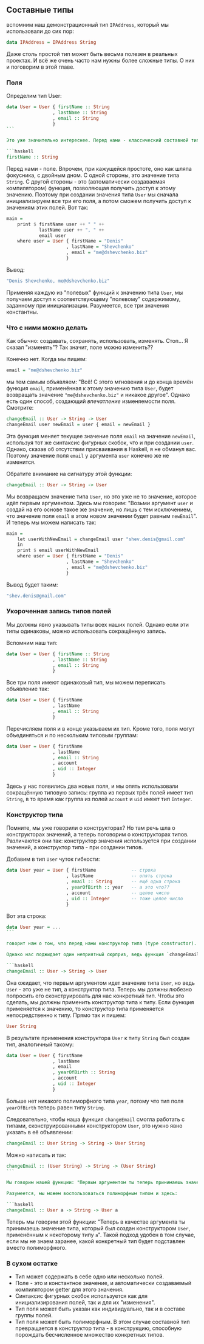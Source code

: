 Составные типы
--------------

вспомним наш демонстрационный тип `IPAddress`, который мы использовали до сих пор:

```haskell
data IPAddress = IPAddress String
```

Даже столь простой тип может быть весьма полезен в реальных проектах. И всё же очень часто нам нужны более сложные типы. О них и поговорим в этой главе.

### Поля

Определим тип User:

```haskell
data User = User { firstName :: String
                 , lastName :: String
                 , email :: String
                 }
``` 

Это уже значительно интереснее. Перед нами - классический составной тип. Он очень похож на структуру в языке C, однако это впечатление обманчиво. Рассмотрим вот эту конструкцию:

```haskell
firstName :: String
```

Перед нами - поле. Впрочем, при кажущейся простоте, оно как шляпа фокусника, с двойным дном. С одной стороны, это значение типа `String`. С другой стороны - это (автоматически создаваемая компилятором) функция, позволяющая получить доступ к этому значению. Поэтому при создании значения типа `User` мы сначала инициализируем все три его поля, а потом сможем получить доступ к значениям этих полей. Вот так:

```haskell
main =
    print $ firstName user ++ " " ++
            lastName user ++ ", " ++
            email user
    where user = User { firstName = "Denis"
                      , lastName = "Shevchenko"
                      , email = "me@dshevchenko.biz"
                      }
```

Вывод:

```haskell
"Denis Shevchenko, me@dshevchenko.biz"
```

Применяя каждую из "полевых" функций к значению типа `User`, мы получаем доступ к соответствующему "полевому" содержимому, заданному при инициализации. Разумеется, все три значения константны.

### Что с ними можно делать

Как обычно: создавать, сохранять, использовать, изменять. Стоп... Я сказал "изменять"? Так значит, поле можно изменить??

Конечно нет. Когда мы пишем:

```haskell
email = "me@dshevchenko.biz"
```

мы тем самым объявляем: "Всё! С этого мгновения и до конца времён функция `email`, применённая к этому значению типа `User`, будет возвращать значение `"me@dshevchenko.biz"` и никакое другое". Однако есть один способ, создающий _впечатление_ изменяемости поля. Смотрите:

```haskell
changeEmail :: User -> String -> User
changeEmail user newEmail = user { email = newEmail }
```

Эта функция меняет текущее значение поля `email` на значение `newEmail`, используя тот же синтаксис фигурных скобок, что и при создании `user`. Однако, сказав об отсутствии присваивания в Haskell, я не обманул вас. Поэтому значение поля `email` у аргумента `user` конечно же не изменится.

Обратите внимание на сигнатуру этой функции:

```haskell
changeEmail :: User -> String -> User
```

Мы возвращаем значение типа `User`, но это уже не то значение, которое идёт первым аргументом. Здесь мы говорим: "Возьми аргумент `user` и создай на его основе такое же значение, но лишь с тем исключением, что значение поля `email` в этом новом значении будет равным `newEmail`". И теперь мы можем написать так:

```haskell
main =
    let userWithNewEmail = changeEmail user "shev.denis@gmail.com"
    in
    print $ email userWithNewEmail
    where user = User { firstName = "Denis"
                      , lastName = "Shevchenko"
                      , email = "me@dshevchenko.biz"
                      }
```

Вывод будет таким:

```haskell
"shev.denis@gmail.com"
```

### Укороченная запись типов полей

Мы должны явно указывать типы всех наших полей. Однако если эти типы одинаковы, можно использовать сокращённую запись.

Вспомним наш тип:

```haskell
data User = User { firstName :: String
                 , lastName :: String
                 , email :: String
                 }
```

Все три поля имеют одинаковый тип, мы можем переписать объявление так:

```haskell
data User = User { firstName
                 , lastName
                 , email :: String
                 }
```

Перечисляем поля и в конце указываем их тип. Кроме того, поля могут объединяться и по нескольким типовым группам:

```haskell
data User = User { firstName
                 , lastName
                 , email :: String
                 , account
                 , uid :: Integer
                 }
```

Здесь у нас появились два новых поля, и мы опять использовали сокращённую типовую запись: группа из первых трёх полей имеет тип `String`, в то время как группа из полей `account` и `uid` имеет тип `Integer`.

### Конструктор типа

Помните, мы уже говорили о конструкторах? Но там речь шла о конструкторах значений, а теперь поговорим о конструкторах типов. Различаются они так: конструктор значения используется при создании значений, а конструктор типа - при создании типов.

Добавим в тип `User` чуток гибкости:

```haskell
data User year = User { firstName             -- строка
                      , lastName              -- опять строка
                      , email :: String       -- ещё одна строка
                      , yearOfBirth :: year   -- а это что??
                      , account               -- целое число
                      , uid :: Integer        -- тоже целое число
                      }
```

Вот эта строка:

```haskell
data User year = ...
``` 

говорит нам о том, что перед нами конструктор типа (type constructor). Тип поля `yearOfBirth` задан полиморфным типом `year`. Это позволит нам инициализировать это поле как числом `1981`, так и, например, строкой `"1981"`.

Однако нас поджидает один неприятный сюрприз, ведь функция `changeEmail` наотрез откажется работать с типом `User`. Но не ругайтесь на неё, она поступает абсолютно правильно. Вспомним её объявление:

```haskell
changeEmail :: User -> String -> User
```

Она ожидает, что первым аргументом идет значение типа `User`, но ведь `User` - это уже не тип, а конструктор типа. Теперь мы должны любезно попросить его сконструировать для нас конкретный тип. Чтобы это сделать, мы должны применить конструктор типа к типу. Если функция применяется к значению, то конструктор типа применяется непосредственно к типу. Прямо так и пишем:

```haskell
User String
```

В результате применения конструктора `User` к типу `String` был создан тип, аналогичный такому:

```haskell
data User = User { firstName      
                 , lastName  
                 , email
                 , yearOfBirth :: String
                 , account
                 , uid :: Integer
                 }
```

Больше нет никакого полиморфного типа `year`, потому что тип поля `yearOfBirth` теперь равен типу `String`.

Следовательно, чтобы наша функция `changeEmail` смогла работать с типами, сконструированными конструктором `User`, это нужно явно указать в её объявлении:

```haskell
changeEmail :: User String -> String -> User String
```

Можно написать и так:

```haskell
changeEmail :: (User String) -> String -> (User String)
``` 

Мы говорим нашей функции: "Первым аргументом ты теперь принимаешь значение типа, сконструированного путём применения конструктора `User` к типу `String`. Возвращаешь то же самое".

Разумеется, мы можем воспользоваться полиморфным типом и здесь:

```haskell
changeEmail :: User a -> String -> User a
```

Теперь мы говорим этой функции: "Теперь в качестве аргумента ты принимаешь значение типа, который был создан конструктором `User`, применённым к некоторому типу `a`". Такой подход удобен в том случае, если мы не знаем заранее, какой конкретный тип будет подставлен вместо полиморфного.

### В сухом остатке

* Тип может содержать в себе одно или несколько полей.
* Поле - это и константное значение, и автоматически создаваемый компилятором getter для этого значения.
* Синтаксис фигурных скобок используется как для инициализирования полей, так и для их "изменения".
* Тип поля может быть указан как индивидуально, так и в составе группы полей.
* Тип поля может быть полиморфным. В этом случае составной тип превращается в конструктор типа - в конструкцию, способную порождать бесчисленное множество конкретных типов.

